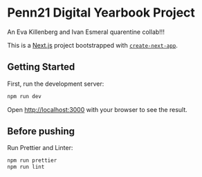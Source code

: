 # Penn21 Digital Yearbook Project

An Eva Killenberg and Ivan Esmeral quarentine collab!!!

This is a [Next.js](https://nextjs.org/) project bootstrapped with [`create-next-app`](https://github.com/vercel/next.js/tree/canary/packages/create-next-app).

## Getting Started

First, run the development server:

```bash
npm run dev
```

Open [http://localhost:3000](http://localhost:3000) with your browser to see the result.

## Before pushing

Run Prettier and Linter:

```bash
npm run prettier
npm run lint
```
